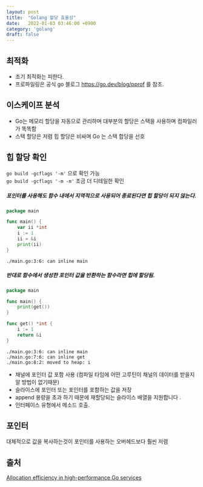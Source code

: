 ```yaml
---
layout: post
title:  "Golang 할당 효율성"
date:   2022-01-03 03:46:00 +0900
category: 'golang'
draft: false
---
```


## 최적화

- 조기 최적화는 피한다.
- 프로파일링은 공식 go 블로그 https://go.dev/blog/pprof 를 참조.  

## 이스케이프 분석

- Go는 메모리 할당을 자동으로 관리하며 대부분의 할당은 스택을 사용하며 컴파일러가 똑똑함
- 스택 할당은 저렴 힙 할당은 비싸며 Go 는 스택 합당을 선호

## 힙 할당 확인 

`go build -gcflags '-m'` 으로 확인 가능  
`go build -gcflags '-m -m'` 조금 더 디테일한 확인

##### 포인터를 사용해도 함수 내에서 지역적으로 사용되어 종료된다면 힙 할당이 되지 않는다.

```go
package main

func main() {
	var ii *int
	i := 1
	ii = &i
	print(ii)
}
```
```   
./main.go:3:6: can inline main
```

##### 반대로 함수에서 생성한 포인터 값을 반환하는 함수라면 힙에 할당됨.

```go
package main

func main() {
	print(get())
}

func get() *int {
	i := 1
	return &i
}
```
```   
./main.go:3:6: can inline main
./main.go:7:6: can inline get
./main.go:8:2: moved to heap: i
```

- 채널에 포인터 값 포함 사용 (컴파일 타임에 어떤 고루틴이 채널의 데이터를 받을지 알 방법이 없기때문)
- 슬라이스에 포인터 또는 포인터를 포함하는 값을 저장
- append 용량을 초과 하기 때문에 재할당되는 슬라이스 배열을 지원합니다 .
- 인터페이스 유형에서 메소드 호출. 

## 포인터

대체적으로 값을 복사하는것이 포인터를 사용하는 오버헤드보다 훨씬 저렴


## 출처
[Allocation efficiency in high-performance Go services](https://segment.com/blog/allocation-efficiency-in-high-performance-go-services/) 
